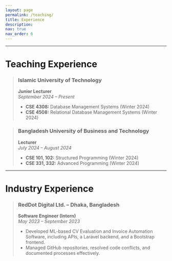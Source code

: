 ```yaml
---
layout: page
permalink: /teaching/
title: Experience
description: 
nav: true
nav_order: 6
---
```

---

# Teaching Experience

> ### Islamic University of Technology
> **Junior Lecturer**  
> *September 2024 – Present*  
> - **CSE 4308:** Database Management Systems (Winter 2024)  
> - **CSE 4508:** Relational Database Management Systems (Winter 2024)

> ### Bangladesh University of Business and Technology
> **Lecturer**  
> *July 2024 – August 2024*  
> - **CSE 101, 102:** Structured Programming (Winter 2024)  
> - **CSE 331, 332:** Advanced Programming (Winter 2024)

---

# Industry Experience

> ### RedDot Digital Ltd. – Dhaka, Bangladesh
> **Software Engineer (Intern)**  
> *May 2023 – September 2023*  
> - Developed ML-based CV Evaluation and Invoice Automation Software, including APIs, a Laravel backend, and a Bootstrap frontend.  
> - Managed GitHub repositories, resolved code conflicts, and documented processes effectively.
